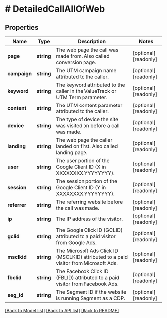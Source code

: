 # # DetailedCallAllOfWeb

## Properties

Name | Type | Description | Notes
------------ | ------------- | ------------- | -------------
**page** | **string** | The web page the call was made from. Also called conversion page. | [optional] [readonly]
**campaign** | **string** | The UTM campaign name attributed to the caller. | [optional] [readonly]
**keyword** | **string** | The keyword attributed to the caller in the ValueTrack or UTM Term parameter. | [optional] [readonly]
**content** | **string** | The UTM content parameter attributed to the caller. | [optional] [readonly]
**device** | **string** | The type of device the site was visited on before a call was made. | [optional] [readonly]
**landing** | **string** | The web page the caller landed on first. Also called landing page. | [optional] [readonly]
**user** | **string** | The user portion of the Google Client ID (X in XXXXXXXX.YYYYYYYY). | [optional] [readonly]
**session** | **string** | The session portion of the Google Client ID (Y in XXXXXXXX.YYYYYYYY). | [optional] [readonly]
**referrer** | **string** | The referring website before the call was made. | [optional] [readonly]
**ip** | **string** | The IP address of the visitor. | [optional] [readonly]
**gclid** | **string** | The Google Click ID (GCLID) attributed to a paid visitor from Google Ads. | [optional] [readonly]
**msclkid** | **string** | The Microsoft Ads Click ID (MSCLKID) attributed to a paid visitor from Microsoft Ads. | [optional] [readonly]
**fbclid** | **string** | The Facebook Click ID (FBLID) attributed to a paid visitor from Facebook Ads. | [optional] [readonly]
**seg_id** | **string** | The Segment ID if the website is running Segment as a CDP. | [optional] [readonly]

[[Back to Model list]](../../README.md#models) [[Back to API list]](../../README.md#endpoints) [[Back to README]](../../README.md)
